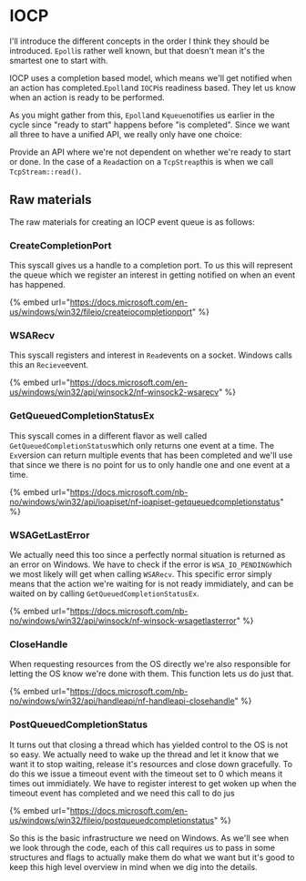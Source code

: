 # IOCP

I'll introduce the different concepts in the order I think they should be introduced. `Epoll`is rather well known, but that doesn't mean it's the smartest one to start with. 

IOCP uses a completion based model, which means we'll get notified when an action has completed.`Epoll`and `IOCP`is readiness based. They let us know when an action is ready to be performed.

As you might gather from this, `Epoll`and `Kqueue`notifies us earlier in the cycle since "ready to start" happens before "is completed". Since we want all three to have a unified API,  we really only have one choice:

Provide an API where we're not dependent on whether we're ready to start or done. In the case of a `Read`action on a `TcpStreap`this is when we call `TcpStream::read()`. 

## Raw materials

The raw materials for creating an IOCP event queue is as follows:

### CreateCompletionPort

This syscall gives us a handle to a completion port. To us this will represent the queue which we register an interest in getting notified on when an event has happened.

{% embed url="https://docs.microsoft.com/en-us/windows/win32/fileio/createiocompletionport" %}

### WSARecv

This syscall registers and interest in `Read`events on a socket. Windows calls this an `Recieve`event.

{% embed url="https://docs.microsoft.com/en-us/windows/win32/api/winsock2/nf-winsock2-wsarecv" %}

### GetQueuedCompletionStatusEx

This syscall comes in a different flavor as well called `GetQueuedCompletionStatus`which only returns one event at a time. The `Ex`version can return multiple events that has been completed and we'll use that since we there is no point for us to only handle one and one event at a time.

{% embed url="https://docs.microsoft.com/nb-no/windows/win32/api/ioapiset/nf-ioapiset-getqueuedcompletionstatus" %}

### WSAGetLastError

We actually need this too since a perfectly normal situation is returned as an error on Windows. We have to check if the error is `WSA_IO_PENDING`which we most likely will get when calling `WSARecv`. This specific error simply means that the action we're waiting for is not ready immidiately, and can be waited on by calling `GetQueuedCompletionStatusEx`.

{% embed url="https://docs.microsoft.com/nb-no/windows/win32/api/winsock/nf-winsock-wsagetlasterror" %}

### CloseHandle

When requesting resources from the OS directly we're also responsible for letting the OS know we're done with them. This function lets us do just that.

{% embed url="https://docs.microsoft.com/nb-no/windows/win32/api/handleapi/nf-handleapi-closehandle" %}

### PostQueuedCompletionStatus

It turns out that closing a thread which has yielded control to the OS is not so easy. We actually need to wake up the thread and let it know that we want it to stop waiting, release it's resources and close down gracefully. To do this we issue a timeout event with the timeout set to 0 which means it times out immidiately. We have to register interest to get woken up when the timeout event has completed and we need this call to do jus

{% embed url="https://docs.microsoft.com/en-us/windows/win32/fileio/postqueuedcompletionstatus" %}

So this is the basic infrastructure we need on Windows. As we'll see when we look through the code, each of this call requires us to pass in some structures and flags to actually make them do what we want but it's good to keep this high level overview in mind when we dig into the details.

